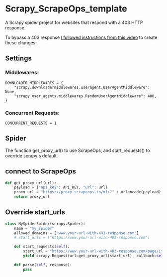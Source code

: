 # Scrapy_ScrapeOps_template
A Scrapy spider project for websites that respond with a 403 HTTP response.

To bypass a 403 response  [I followed instructions from this video](https://www.youtube.com/watch?v=NiFuoJw0sn8) to create these changes:

## Settings 
### Middlewares:
```
DOWNLOADER_MIDDLEWARES = {
    "scrapy.downloadermiddlewares.useragent.UserAgentMiddleware": None,
    "scrapy_user_agents.middlewares.RandomUserAgentMiddleware": 400,
}
```
### Concurrent Requests:
```
CONCURRENT_REQUESTS = 1
```

## Spider
The function get_proxy_url() to use ScrapeOps, and start_requests() to override scrapy's default.
## connect to ScrapeOps
``` py
def get_proxy_url(url):
    payload = {"api_key": API_KEY, "url": url}
    proxy_url = "https://proxy.scrapeops.io/v1/?" + urlencode(payload)
    return proxy_url
```

## Override start_urls
```py
class MySpiderSpider(scrapy.Spider):
    name = "my_spider"
    allowed_domains = ["www.your-url-with-403-response.com"]
    # start_urls = ["https://www.your-url-with-403-response.com"]

    def start_requests(self):
        start_url = "https://www.your-url-with-403-response.com/page/items"
        yield scrapy.Request(url=get_proxy_url(start_url), callback=self.parse)

    def parse(self, response):
        pass

```